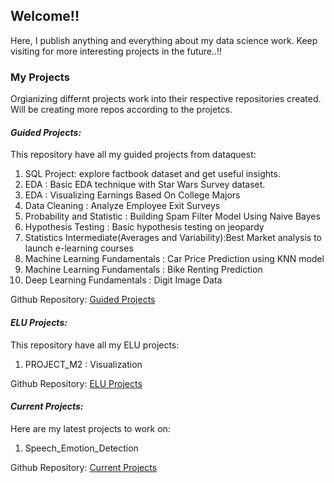 ## Welcome!!

Here, I publish anything and everything about my data science work. 
Keep visiting for more interesting projects in the future..!!

### My Projects

Orgianizing differnt projects work into their respective repositories created. Will be creating more repos according to the projetcs.

#### _Guided Projects:_

This repository have all my guided projects from dataquest:

1. SQL Project: explore factbook dataset and get useful insights.
2. EDA : Basic EDA technique with Star Wars Survey dataset.
3. EDA : Visualizing Earnings Based On College Majors
4. Data Cleaning : Analyze Employee Exit Surveys
5. Probability and Statistic : Building Spam Filter Model Using Naive Bayes
6. Hypothesis Testing : Basic hypothesis testing on jeopardy
7. Statistics Intermediate(Averages and Variability):Best Market analysis to launch e-learning courses
8. Machine Learning Fundamentals : Car Price Prediction using KNN model
9. Machine Learning Fundamentals : Bike Renting Prediction
10. Deep Learning Fundamentals : Digit Image Data


Github Repository:
[Guided Projects](https://github.com/manijangde/GuidedProjects)

#### _ELU Projects:_

This repository have all my ELU projects:

1. PROJECT_M2 : Visualization 

Github Repository:
[ELU Projects](https://github.com/manijangde/EluProjects)

#### _Current Projects:_

Here are my latest projects to work on:

1. Speech_Emotion_Detection

Github Repository:
[Current Projects](https://github.com/manijangde/CurrentProjects)
